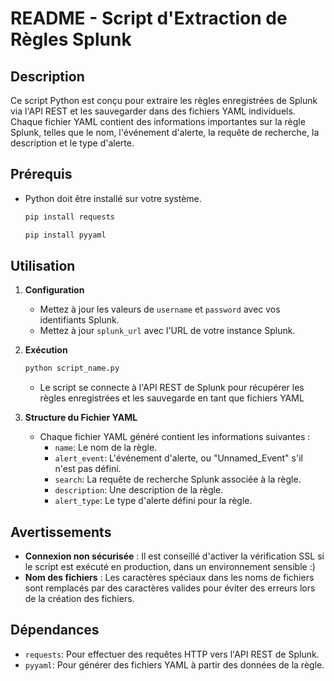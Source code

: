 # README - Script d'Extraction de Règles Splunk

## Description
Ce script Python est conçu pour extraire les règles enregistrées de Splunk via l'API REST et les sauvegarder dans des fichiers YAML individuels. Chaque fichier YAML contient des informations importantes sur la règle Splunk, telles que le nom, l'événement d'alerte, la requête de recherche, la description et le type d'alerte.

## Prérequis
- Python doit être installé sur votre système.

  ```bash
  pip install requests
  ```
  ```bash
  pip install pyyaml
  ```

## Utilisation
1. **Configuration**
   - Mettez à jour les valeurs de `username` et `password` avec vos identifiants Splunk.
   - Mettez à jour `splunk_url` avec l'URL de votre instance Splunk.

2. **Exécution**
     ```bash
     python script_name.py
     ```
   - Le script se connecte à l'API REST de Splunk pour récupérer les règles enregistrées et les sauvegarde en tant que fichiers YAML

3. **Structure du Fichier YAML**
   - Chaque fichier YAML généré contient les informations suivantes :
     - `name`: Le nom de la règle.
     - `alert_event`: L'événement d'alerte, ou "Unnamed_Event" s'il n'est pas défini.
     - `search`: La requête de recherche Splunk associée à la règle.
     - `description`: Une description de la règle.
     - `alert_type`: Le type d'alerte défini pour la règle.

## Avertissements
- **Connexion non sécurisée** : Il est conseillé d'activer la vérification SSL si le script est exécuté en production, dans un environnement sensible :)
- **Nom des fichiers** : Les caractères spéciaux dans les noms de fichiers sont remplacés par des caractères valides pour éviter des erreurs lors de la création des fichiers.

## Dépendances
- `requests`: Pour effectuer des requêtes HTTP vers l'API REST de Splunk.
- `pyyaml`: Pour générer des fichiers YAML à partir des données de la règle.
